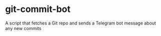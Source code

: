 # git-commit-bot
A script that fetches a Git repo and sends a Telegram bot message about any new commits
